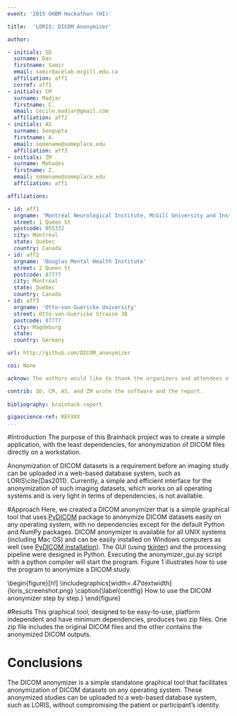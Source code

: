```yaml
---
event: '2015 OHBM Hackathon (HI)'

title:  'LORIS: DICOM Anonymizer'

author:

- initials: SD
  surname: Das
  firstname: Samir
  email: samir@acelab.mcgill.edu.ca
  affiliation: aff1
  corref: aff1
- initials: CM
  surname: Madjar
  firstname: C.
  email: cecile.madjar@gmail.com
  affiliation: aff2
- initials: AS
  surname: Sengupta
  firstname: A.
  email: somename@someplace.edu
  affiliation: aff3
- initials: ZM
  surname: Mohades
  firstname: Z.
  email: somename@someplace.edu
  affiliation: aff1

affiliations: 

- id: aff1
  orgname: 'Montréal Neurological Institute, McGill University and Institute of Pscychology'
  street: 1 Queen St
  postcode: 055332
  city: Montréal
  state: Québec
  country: Canada
- id: aff2
  orgname: 'Douglas Mental Health Institute'
  street: 2 Queen St
  postcode: 87777
  city: Montréal
  state: Québec
  country: Canada
- id: aff3
  orgname: 'Otto-von-Guericke University'
  street: Otto-von-Guericke Strasse 3B
  postcode: 87777
  city: Magdeburg
  state: 
  country: Germany

url: http://github.com/DICOM_anonymizer

coi: None

acknow: The authors would like to thank the organizers and attendees of the 2015 OHBM Hackathon.

contrib: SD, CM, AS, and ZM wrote the software and the report.
  
bibliography: brainhack-report

gigascience-ref: REFXXX
...
```


#Introduction
The purpose of this Brainhack project was to create a simple application, with the least dependencies, for anonymization of DICOM files directly on a workstation. 

Anonymization of DICOM datasets is a requirement before an imaging study can be uploaded in a web-based database system, such as LORIS\cite{Das2011}. Currently, a simple and efficient interface for the anonymization of such imaging datasets, which works on all operating systems and is very light in terms of dependencies, is not available.

#Approach
Here, we created a DICOM anonymizer that is a simple graphical tool that uses [PyDICOM](https://github.com/darcymason/pydicom) package to anonymize DICOM datasets easily on any operating system, with no dependencies except for the default Python and NumPy packages. DICOM anonymizer is available for all UNIX systems (including Mac OS) and can be easily installed on Windows computers as well (see [PyDICOM installation](http://pydicom.readthedocs.org/en/latest/getting_started.html)). The GUI (using [tkinter](https://wiki.python.org/moin/TkInter)) and the processing pipeline were designed in Python. Executing the anonymizer_gui.py script with a python compiler will start the program. Figure 1 illustrates how to use the program to anonymize a DICOM study.

\begin{figure}[h!]
  \includegraphics[width=.47\textwidth]{loris_screenshot.png}
  \caption{\label{centfig} How to use the DICOM anonymizer step by step.}
\end{figure}


#Results
This graphical tool, designed to be easy-to-use, platform independent and have minimum dependencies, produces two zip files. One zip file includes the original DICOM files and the other contains the anonymized DICOM outputs. 


# Conclusions
The DICOM anonymizer is a simple standalone graphical tool that facilitates anonymization of DICOM datasets on any operating system. These anonymized studies can be uploaded to a web-based database system, such as LORIS, without compromising the patient or participant’s identity.
